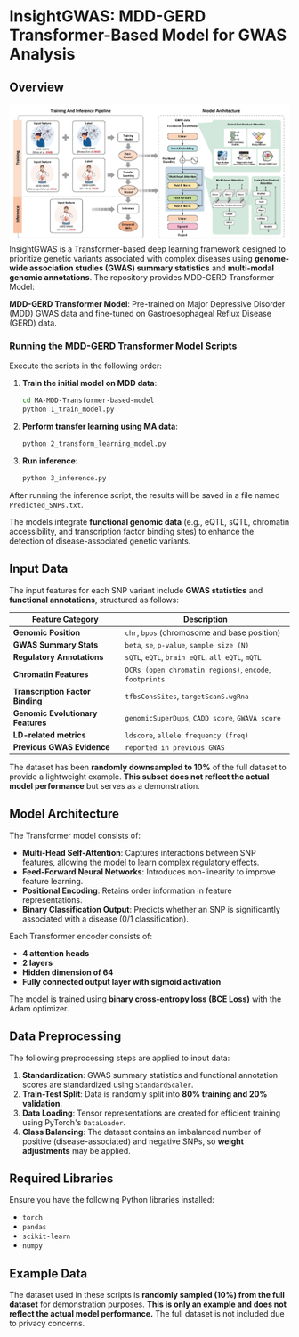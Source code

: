 
# InsightGWAS: MDD-GERD Transformer-Based Model for GWAS Analysis

## Overview
![Image text](fb59cf7aed8f14eb0969786ca29a449.jpg)
InsightGWAS is a Transformer-based deep learning framework designed to prioritize genetic variants associated with complex diseases using **genome-wide association studies (GWAS) summary statistics** and **multi-modal genomic annotations**. The repository provides MDD-GERD Transformer Model:

**MDD-GERD Transformer Model**: Pre-trained on Major Depressive Disorder (MDD) GWAS data and fine-tuned on Gastroesophageal Reflux Disease (GERD) data.

### Running the MDD-GERD Transformer Model Scripts
Execute the scripts in the following order:

1. **Train the initial model on MDD data**:
   ```bash
   cd MA-MDD-Transformer-based-model
   python 1_train_model.py
   ```

2. **Perform transfer learning using MA data**:
   ```bash
   python 2_transform_learning_model.py
   ```

3. **Run inference**:
   ```bash
   python 3_inference.py
   ```


After running the inference script, the results will be saved in a file named `Predicted_SNPs.txt`.

The models integrate **functional genomic data** (e.g., eQTL, sQTL, chromatin accessibility, and transcription factor binding sites) to enhance the detection of disease-associated genetic variants.

## Input Data
The input features for each SNP variant include **GWAS statistics** and **functional annotations**, structured as follows:

| Feature Category         | Description |
|--------------------------|-------------|
| **Genomic Position**     | `chr`, `bpos` (chromosome and base position) |
| **GWAS Summary Stats**   | `beta`, `se`, `p-value`, `sample size (N)` |
| **Regulatory Annotations** | `sQTL`, `eQTL`, `brain eQTL`, `all eQTL`, `mQTL` |
| **Chromatin Features**    | `OCRs (open chromatin regions)`, `encode`, `footprints` |
| **Transcription Factor Binding** | `tfbsConsSites`, `targetScanS.wgRna` |
| **Genomic Evolutionary Features** | `genomicSuperDups`, `CADD score`, `GWAVA score` |
| **LD-related metrics** | `ldscore`, `allele frequency (freq)` |
| **Previous GWAS Evidence** | `reported in previous GWAS` |

The dataset has been **randomly downsampled to 10%** of the full dataset to provide a lightweight example. **This subset does not reflect the actual model performance** but serves as a demonstration.

## Model Architecture

The Transformer model consists of:
- **Multi-Head Self-Attention**: Captures interactions between SNP features, allowing the model to learn complex regulatory effects.
- **Feed-Forward Neural Networks**: Introduces non-linearity to improve feature learning.
- **Positional Encoding**: Retains order information in feature representations.
- **Binary Classification Output**: Predicts whether an SNP is significantly associated with a disease (0/1 classification).

Each Transformer encoder consists of:
- **4 attention heads**
- **2 layers**
- **Hidden dimension of 64**
- **Fully connected output layer with sigmoid activation**

The model is trained using **binary cross-entropy loss (BCE Loss)** with the Adam optimizer.

## Data Preprocessing
The following preprocessing steps are applied to input data:
1. **Standardization**: GWAS summary statistics and functional annotation scores are standardized using `StandardScaler`.
2. **Train-Test Split**: Data is randomly split into **80% training and 20% validation**.
3. **Data Loading**: Tensor representations are created for efficient training using PyTorch's `DataLoader`.
4. **Class Balancing**: The dataset contains an imbalanced number of positive (disease-associated) and negative SNPs, so **weight adjustments** may be applied.

## Required Libraries
Ensure you have the following Python libraries installed:
- `torch`
- `pandas`
- `scikit-learn`
- `numpy`

## Example Data
The dataset used in these scripts is **randomly sampled (10%) from the full dataset** for demonstration purposes. **This is only an example and does not reflect the actual model performance.** The full dataset is not included due to privacy concerns.
